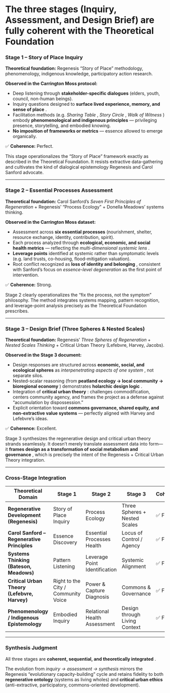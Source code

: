 # **The three stages (Inquiry, Assessment, and Design Brief)** are fully coherent with the **Theoretical Foundation**


### **Stage 1 – Story of Place Inquiry**

**Theoretical foundation:** Regenesis “Story of Place” methodology, phenomenology, indigenous knowledge, participatory action research.

**Observed in the Carrington Moss protocol:**

* Deep listening through **stakeholder-specific dialogues** (elders, youth, council, non-human beings).
* Inquiry questions designed to  **surface lived experience, memory, and sense of place** .
* Facilitation methods (e.g.  *Sharing Table* ,  *Story Circle* ,  *Walk of Witness* ) embody **phenomenological and indigenous principles** — privileging presence, storytelling, and embodied knowing.
* **No imposition of frameworks or metrics** — essence allowed to emerge organically.

✅ **Coherence:** Perfect.

This stage operationalizes the “Story of Place” framework exactly as described in the Theoretical Foundation. It resists extractive data-gathering and cultivates the kind of dialogical epistemology Regenesis and Carol Sanford advocate.

---

### **Stage 2 – Essential Processes Assessment**

**Theoretical foundation:** Carol Sanford’s *Seven First Principles of Regeneration* + Regenesis’ “Process Ecology” + Donella Meadows’ systems thinking.

**Observed in the Carrington Moss dataset:**

* Assessment across **six essential processes** (nourishment, shelter, resource exchange, identity, contribution, spirit).
* Each process analyzed through **ecological, economic, and social health metrics** — reflecting the  *multi-dimensional systemic lens* .
* **Leverage points** identified at systemic rather than symptomatic levels (e.g. land trusts, co-housing, flood-mitigation valuation).
* Root conflict recognized as  **loss of identity and belonging** , consistent with Sanford’s focus on *essence-level degeneration* as the first point of intervention.

✅ **Coherence:** Strong.

Stage 2 clearly operationalizes the “fix the process, not the symptom” philosophy. The method integrates systems mapping, pattern recognition, and leverage-point analysis precisely as the Theoretical Foundation prescribes.

---

### **Stage 3 – Design Brief (Three Spheres & Nested Scales)**

**Theoretical foundation:** Regenesis’ *Three Spheres of Regeneration* + *Nested Scales Thinking* + Critical Urban Theory (Lefebvre, Harvey, Jacobs).

**Observed in the Stage 3 document:**

* Design responses are structured across **economic, social, and ecological spheres** as  *interpenetrating aspects of one system* , not separate silos.
* Nested-scalar reasoning (from  **peatland ecology → local community → bioregional economy** ) demonstrates  **holarchic design logic** .
* Integration of  **critical urban theory** : challenges commodification, centers community agency, and frames the project as a defense against “accumulation by dispossession.”
* Explicit orientation toward **commons governance, shared equity, and non-extractive value systems** — perfectly aligned with Harvey and Lefebvre’s ideas.

✅ **Coherence:** Excellent.

Stage 3 synthesizes the regenerative design and critical urban theory strands seamlessly. It doesn’t merely translate assessment data into form—it  **frames design as a transformation of social metabolism and governance** , which is precisely the intent of the Regenesis + Critical Urban Theory integration.

---

### **Cross-Stage Integration**

| Theoretical Domain                                 | Stage 1                             | Stage 2                       | Stage 3                       | Coherence |
| -------------------------------------------------- | ----------------------------------- | ----------------------------- | ----------------------------- | --------- |
| **Regenerative Development (Regenesis)**     | Story of Place Inquiry              | Process Ecology               | Three Spheres + Nested Scales | ✅ Full   |
| **Carol Sanford – Regenerative Principles** | Essence Discovery                   | Essential Processes Health    | Locus of Control / Agency     | ✅ Full   |
| **Systems Thinking (Bateson, Meadows)**      | Pattern Listening                   | Leverage Point Identification | Systemic Alignment            | ✅ Full   |
| **Critical Urban Theory (Lefebvre, Harvey)** | Right to the City / Community Voice | Power & Capture Diagnosis     | Commons & Governance          | ✅ Full   |
| **Phenomenology / Indigenous Epistemology**  | Embodied Inquiry                    | Relational Health Assessment  | Design through Living Context | ✅ Full   |

---

### **Synthesis Judgment**

All three stages are  **coherent, sequential, and theoretically integrated** .

The evolution from *inquiry → assessment → synthesis* mirrors the Regenesis “evolutionary capacity-building” cycle and retains fidelity to both **regenerative ontology** (systems as living wholes) and **critical urban ethics** (anti-extractive, participatory, commons-oriented development).

